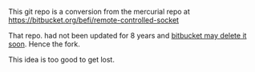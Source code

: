 This git repo is a conversion from the mercurial repo at
https://bitbucket.org/befi/remote-controlled-socket

That repo. had not been updated for 8 years and
[bitbucket may delete it soon](https://bitbucket.org/blog/sunsetting-mercurial-support-in-bitbucket).
Hence the fork.

This idea is too good to get lost.
